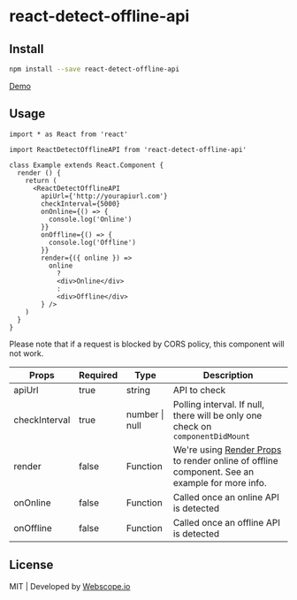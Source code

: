 # react-detect-offline-api

## Install

```bash
npm install --save react-detect-offline-api
```

[Demo](https://webscopeio.github.io/react-detect-offline-api/)

## Usage

```tsx
import * as React from 'react'

import ReactDetectOfflineAPI from 'react-detect-offline-api'

class Example extends React.Component {
  render () {
    return (
      <ReactDetectOfflineAPI
        apiUrl={'http://yourapiurl.com'}
        checkInterval={5000}
        onOnline={() => {
          console.log('Online')
        }}
        onOffline={() => {
          console.log('Offline')
        }}
        render={({ online }) =>
          online
            ?
            <div>Online</div>
            :
            <div>Offline</div>
        } />
    )
  }
}
```

Please note that if a request is blocked by CORS policy, this component will not work.      

| Props | Required | Type | Description |
| ----- | -------- | ---- | ----------- |
| apiUrl | true | string | API to check |
| checkInterval | true | number &#124; null | Polling interval. If null, there will be only one check on `componentDidMount` |
| render | false | Function | We're using [Render Props](https://reactjs.org/docs/render-props.html) to render online of offline component. See an example for more info. |
| onOnline | false | Function | Called once an online API is detected |
| onOffline | false | Function | Called once an offline API is detected |
   
## License

MIT | Developed by [Webscope.io](https://webscope.io)
